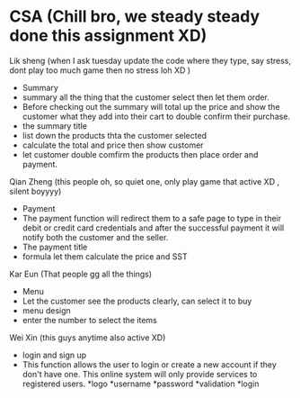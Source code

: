 # CSA (Chill bro, we steady steady done this assignment XD)

Lik sheng  (when I ask tuesday update the code where they type, say stress, dont play too much game then no stress loh XD )
* Summary 
* summary all the thing that the customer select then let them order.
* Before checking out the summary will total up the price and show the customer what they add
 into their cart to double confirm their purchase.
* the summary title
* list down the products thta the customer selected
* calculate the total and price then show customer
* let customer double comfirm the products then place order and payment.

Qian Zheng (this people oh, so quiet one, only play game that active XD , silent boyyyy)
* Payment 
* The payment function will redirect them to a safe page to type in their debit or credit card
  credentials and after the successful payment it will notify both the customer and the seller.
* The payment title
* formula let them calculate the price and SST

Kar Eun (That people gg all the things)
* Menu 
* Let the customer see the products clearly, can select it to buy
* menu design
* enter the number to select the items

Wei Xin (this guys anytime also active XD)
* login and sign up
* This function allows the user to login or create a new account if they don't have one. This online
   system will only provide services to registered users.
*logo
*username
*password
*validation
*login

